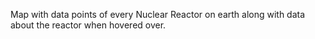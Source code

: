 Map with data points of every Nuclear Reactor on earth along with data about the reactor when hovered over.
